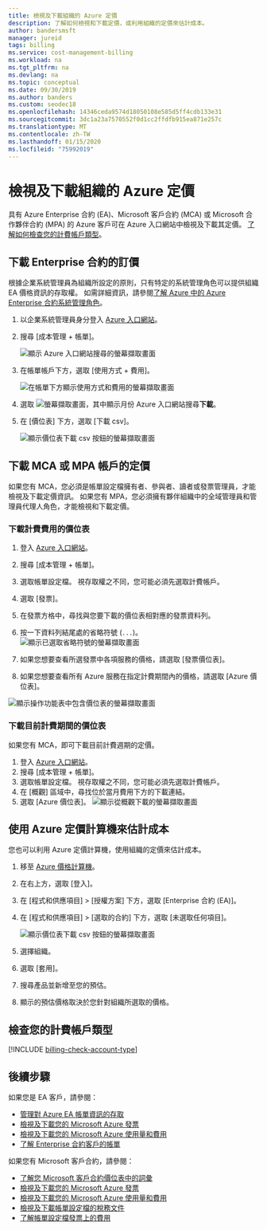 ```yaml
---
title: 檢視及下載組織的 Azure 定價
description: 了解如何檢視和下載定價，或利用組織的定價來估計成本。
author: bandersmsft
manager: jureid
tags: billing
ms.service: cost-management-billing
ms.workload: na
ms.tgt_pltfrm: na
ms.devlang: na
ms.topic: conceptual
ms.date: 09/30/2019
ms.author: banders
ms.custom: seodec18
ms.openlocfilehash: 14346ceda9574d18050108e585d5ff4cdb133e31
ms.sourcegitcommit: 3dc1a23a7570552f0d1cc2ffdfb915ea871e257c
ms.translationtype: MT
ms.contentlocale: zh-TW
ms.lasthandoff: 01/15/2020
ms.locfileid: "75992019"
---
```

# <a name="view-and-download-your-organizations-azure-pricing"></a>檢視及下載組織的 Azure 定價

具有 Azure Enterprise 合約 (EA)、Microsoft 客戶合約 (MCA) 或 Microsoft 合作夥伴合約 (MPA) 的 Azure 客戶可在 Azure 入口網站中檢視及下載其定價。 [了解如何檢查您的計費帳戶類型](#check-your-billing-account-type)。

## <a name="download-pricing-for-an-enterprise-agreement"></a>下載 Enterprise 合約的訂價

根據企業系統管理員為組織所設定的原則，只有特定的系統管理角色可以提供組織 EA 價格資訊的存取權。 如需詳細資訊，請參閱[了解 Azure 中的 Azure Enterprise 合約系統管理角色](understand-ea-roles.md)。

1. 以企業系統管理員身分登入 [Azure 入口網站](https://portal.azure.com/)。
1. 搜尋 [成本管理 + 帳單]。

   ![顯示 Azure 入口網站搜尋的螢幕擷取畫面](./media/ea-pricing/portal-cm-billing-search.png)

1. 在帳單帳戶下方，選取 [使用方式 + 費用]。

   ![在帳單下方顯示使用方式和費用的螢幕擷取畫面](./media/ea-pricing/ea-pricing-usage-charges-nav.png)

1. 選取 ![螢幕擷取畫面，其中顯示月份 Azure 入口網站搜尋](./media/ea-pricing/download-icon.png)**下載**。

1. 在 [價位表] 下方，選取 [下載 csv]。

   ![顯示價位表下載 csv 按鈕的螢幕擷取畫面](./media/ea-pricing/download-ea-price-sheet.png)

## <a name="download-pricing-for-an-mca-or-mpa-account"></a>下載 MCA 或 MPA 帳戶的定價

如果您有 MCA，您必須是帳單設定檔擁有者、參與者、讀者或發票管理員，才能檢視及下載定價資訊。 如果您有 MPA，您必須擁有夥伴組織中的全域管理員和管理員代理人角色，才能檢視和下載定價。

### <a name="download-price-sheets-for-billed-charges"></a>下載計費費用的價位表

1. 登入 [Azure 入口網站](https://portal.azure.com)。
1. 搜尋 [成本管理 + 帳單]。
1. 選取帳單設定檔。 視存取權之不同，您可能必須先選取計費帳戶。
1. 選取 [發票]。
1. 在發票方格中，尋找與您要下載的價位表相對應的發票資料列。
1. 按一下資料列結尾處的省略符號 (`...`)。
![顯示已選取省略符號的螢幕擷取畫面](./media/ea-pricing/billingprofile-invoicegrid-new.png)

1. 如果您想要查看所選發票中各項服務的價格，請選取 [發票價位表]。
1. 如果您想要查看所有 Azure 服務在指定計費期間內的價格，請選取 [Azure 價位表]。

![顯示操作功能表中包含價位表的螢幕擷取畫面](./media/ea-pricing/contextmenu-pricesheet01.png)

### <a name="download-price-sheets-for-the-current-billing-period"></a>下載目前計費期間的價位表

如果您有 MCA，即可下載目前計費週期的定價。

1. 登入 [Azure 入口網站](https://portal.azure.com)。
1. 搜尋 [成本管理 + 帳單]。
1. 選取帳單設定檔。 視存取權之不同，您可能必須先選取計費帳戶。
1. 在 [概觀] 區域中，尋找位於當月費用下方的下載連結。
1. 選取 [Azure 價位表]。
![顯示從概觀下載的螢幕擷取畫面](./media/ea-pricing/open-pricing01.png)

## <a name="estimate-costs-with-the-azure-pricing-calculator"></a>使用 Azure 定價計算機來估計成本

您也可以利用 Azure 定價計算機，使用組織的定價來估計成本。

1. 移至 [Azure 價格計算機](https://azure.microsoft.com/pricing/calculator)。
1. 在右上方，選取 [登入]。
1. 在 [程式和供應項目] > [授權方案] 下方，選取 [Enterprise 合約 (EA)]。
1. 在 [程式和供應項目] > [選取的合約] 下方，選取 [未選取任何項目]。

    ![顯示價位表下載 csv 按鈕的螢幕擷取畫面](./media/ea-pricing/ea-pricing-calculator-estimate.png)

1. 選擇組織。
1. 選取 [套用]。
1. 搜尋產品並新增至您的預估。
1. 顯示的預估價格取決於您針對組織所選取的價格。

## <a name="check-your-billing-account-type"></a>檢查您的計費帳戶類型
[!INCLUDE [billing-check-account-type](../../../includes/billing-check-account-type.md)]

## <a name="next-steps"></a>後續步驟

如果您是 EA 客戶，請參閱：

- [管理對 Azure EA 帳單資訊的存取](manage-billing-access.md)
- [檢視及下載您的 Microsoft Azure 發票](../understand/download-azure-invoice.md)
- [檢視及下載您的 Microsoft Azure 使用量和費用](../understand/download-azure-daily-usage.md)
- [了解 Enterprise 合約客戶的帳單](../understand/review-enterprise-agreement-bill.md)

如果您有 Microsoft 客戶合約，請參閱：

- [了解您 Microsoft 客戶合約價位表中的詞彙](mca-understand-pricesheet.md)
- [檢視及下載您的 Microsoft Azure 發票](../understand/download-azure-invoice.md)
- [檢視及下載您的 Microsoft Azure 使用量和費用](../understand/download-azure-daily-usage.md)
- [檢視及下載帳單設定檔的稅務文件](../understand/mca-download-tax-document.md)
- [了解帳單設定檔發票上的費用](../understand/review-customer-agreement-bill.md)
